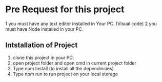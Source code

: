 # Pre Request for this project
1 you must have any text editor installed in Your PC. (Visual code)
2 you must have Node installed in your PC.

## Intstallation of Project

1. clone this project in your PC.
2. open project folder and open cmd in current project folder
3. Type npm Install (to install all the dependincies)
4. Type npm run to run project on your local storage

